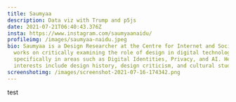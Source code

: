 ```yaml
---
title: Saumyaa
description: Data viz with Trump and p5js
date: 2021-07-21T06:40:43.376Z
insta: https://www.instagram.com/saumyaanaidu/
profileimg: /images/saumyaa-naidu.jpeg
bio: Saumyaa is a Design Researcher at the Centre for Internet and Society. She
  works on critically examining the role of design in digital technologies,
  specifically in areas such as Digital Identities, Privacy, and AI. Her
  interests include design history, design criticism, and cultural studies.
screenshotimg: /images/screenshot-2021-07-16-174342.png
---
```

test
